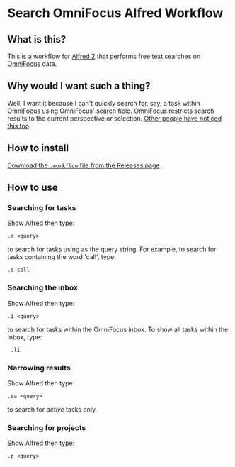 # Search OmniFocus Alfred Workflow

## What is this?

This is a workflow for [Alfred 2](http://www.alfredapp.com/) that performs free text searches on [OmniFocus](http://www.omnigroup.com/omnifocus) data.

## Why would I want such a thing?

Well, I want it because I can't quickly search for, say, a task within OmniFocus using OmniFocus' search field. OmniFocus restricts search results to the current perspective or selection. [Other people have noticed this too](https://discourse.omnigroup.com/t/how-to-search-all-content-a-via-changed-perspective/366).

## How to install

[Download the `.workflow` file from the Releases page](https://github.com/rhydlewis/search-omnifocus/releases/).

## How to use

### Searching for tasks

Show Alfred then type:

    .s <query>

to search for tasks using <query> as the query string. For example, to search for tasks containing the word 'call', type:

    .s call

### Searching the inbox

Show Alfred then type:

    .i <query>

to search for tasks within the OmniFocus inbox. To show all tasks within the Inbox, type:

     .li

### Narrowing results

Show Alfred then type:

    .sa <query>

to search for *active* tasks only.

### Searching for projects

Show Alfred then type:

    .p <query>


